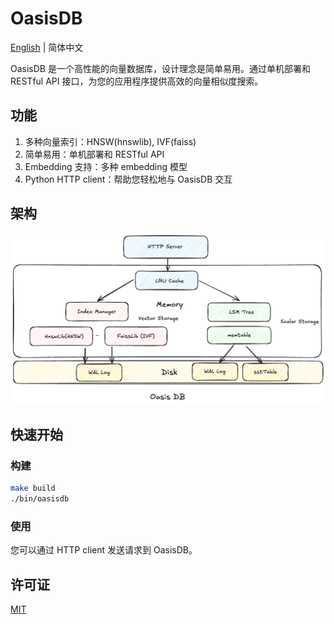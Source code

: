 # OasisDB

[English](readme.md) | 简体中文

OasisDB 是一个高性能的向量数据库，设计理念是简单易用。通过单机部署和 RESTful API 接口，为您的应用程序提供高效的向量相似度搜索。

## 功能

1. 多种向量索引：HNSW(hnswlib), IVF(faiss)
2. 简单易用：单机部署和 RESTful API
3. Embedding 支持：多种 embedding 模型
4. Python HTTP client：帮助您轻松地与 OasisDB 交互

## 架构

![架构](./docs/images/architecture.png)

## 快速开始

### 构建

```bash
make build
./bin/oasisdb
```

### 使用

您可以通过 HTTP client 发送请求到 OasisDB。

## 许可证

[MIT](LICENSE)
